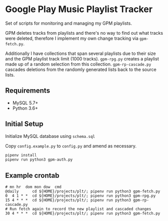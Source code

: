 # Google Play Music Playlist Tracker

Set of scripts for monitoring and managing my GPM playlists.

GPM deletes tracks from playlists and there's no way to find out what tracks
were deleted, therefore I implement my own change tracking via `gpm-fetch.py`.

Additionally I have collections that span several playlists due to their size
and the GPM playlist track limit (1000 tracks). `gpm-rpg.py` creates a playlist
made up of a random selection from this collection. `gpm-rp-cascade.py`
cascades deletions from the randomly generated lists back to the source lists.

## Requirements

* MySQL 5.7+
* Python 3.6+

## Initial Setup

Initialize MySQL database using `schema.sql`

Copy `config.example.py` to `config.py` and amend as necessary.

```bash
pipenv install
pipenv run python3 gpm-auth.py
```

## Example crontab

```
# mn hr  dom mon dow  cmd
@daily      cd ${HOME}/projects/plt/; pipenv run python3 gpm-fetch.py
0  4 1 * *  cd ${HOME}/projects/plt/; pipenv run python3 gpm-rpg.py
15 4 * * *  cd ${HOME}/projects/plt/; pipenv run python3 gpm-rp-cascade.py
# Run fetch again to record the new playlist and cascaded changes
30 4 * * *  cd ${HOME}/projects/plt/; pipenv run python3 gpm-fetch.py
```
